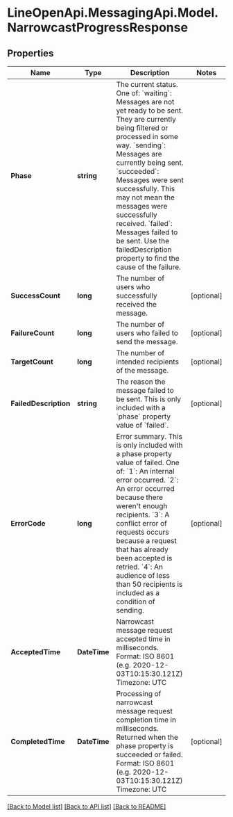# LineOpenApi.MessagingApi.Model.NarrowcastProgressResponse

## Properties

Name | Type | Description | Notes
------------ | ------------- | ------------- | -------------
**Phase** | **string** | The current status. One of:  &#x60;waiting&#x60;: Messages are not yet ready to be sent. They are currently being filtered or processed in some way. &#x60;sending&#x60;: Messages are currently being sent. &#x60;succeeded&#x60;: Messages were sent successfully. This may not mean the messages were successfully received. &#x60;failed&#x60;: Messages failed to be sent. Use the failedDescription property to find the cause of the failure.  | 
**SuccessCount** | **long** | The number of users who successfully received the message. | [optional] 
**FailureCount** | **long** | The number of users who failed to send the message. | [optional] 
**TargetCount** | **long** | The number of intended recipients of the message. | [optional] 
**FailedDescription** | **string** | The reason the message failed to be sent. This is only included with a &#x60;phase&#x60; property value of &#x60;failed&#x60;. | [optional] 
**ErrorCode** | **long** | Error summary. This is only included with a phase property value of failed. One of:  &#x60;1&#x60;: An internal error occurred. &#x60;2&#x60;: An error occurred because there weren&#39;t enough recipients. &#x60;3&#x60;: A conflict error of requests occurs because a request that has already been accepted is retried. &#x60;4&#x60;: An audience of less than 50 recipients is included as a condition of sending.  | [optional] 
**AcceptedTime** | **DateTime** | Narrowcast message request accepted time in milliseconds.  Format: ISO 8601 (e.g. 2020-12-03T10:15:30.121Z) Timezone: UTC  | 
**CompletedTime** | **DateTime** | Processing of narrowcast message request completion time in milliseconds. Returned when the phase property is succeeded or failed.  Format: ISO 8601 (e.g. 2020-12-03T10:15:30.121Z) Timezone: UTC  | [optional] 

[[Back to Model list]](../README.md#documentation-for-models) [[Back to API list]](../README.md#documentation-for-api-endpoints) [[Back to README]](../README.md)

